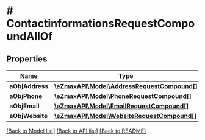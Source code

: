 # # ContactinformationsRequestCompoundAllOf

## Properties

Name | Type | Description | Notes
------------ | ------------- | ------------- | -------------
**aObjAddress** | [**\eZmaxAPI\Model\AddressRequestCompound[]**](AddressRequestCompound.md) |  |
**aObjPhone** | [**\eZmaxAPI\Model\PhoneRequestCompound[]**](PhoneRequestCompound.md) |  |
**aObjEmail** | [**\eZmaxAPI\Model\EmailRequestCompound[]**](EmailRequestCompound.md) |  |
**aObjWebsite** | [**\eZmaxAPI\Model\WebsiteRequestCompound[]**](WebsiteRequestCompound.md) |  |

[[Back to Model list]](../../README.md#models) [[Back to API list]](../../README.md#endpoints) [[Back to README]](../../README.md)
